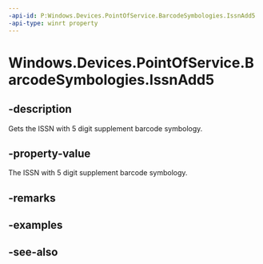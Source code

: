 ----api-id: P:Windows.Devices.PointOfService.BarcodeSymbologies.IssnAdd5
-api-type: winrt property
---<!-- Property syntaxpublic uint IssnAdd5 { get; }--># Windows.Devices.PointOfService.BarcodeSymbologies.IssnAdd5## -descriptionGets the ISSN with 5 digit supplement barcode symbology.## -property-valueThe ISSN with 5 digit supplement barcode symbology.## -remarks## -examples## -see-also